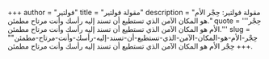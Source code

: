 +++
author = "فولتير"
title = "مقولة فولتير"
description = "مقولة فولتير: حِجْر الأم هو المكان الآمن الذي تستطيع أن تسند إليه رأسك وأنت مرتاح مطمئن."
quote = '''حِجْر الأم هو المكان الآمن الذي تستطيع أن تسند إليه رأسك وأنت مرتاح مطمئن.'''
slug = "حِجْر-الأم-هو-المكان-الآمن-الذي-تستطيع-أن-تسند-إليه-رأسك-وأنت-مرتاح-مطمئن"
+++
حِجْر الأم هو المكان الآمن الذي تستطيع أن تسند إليه رأسك وأنت مرتاح مطمئن.
